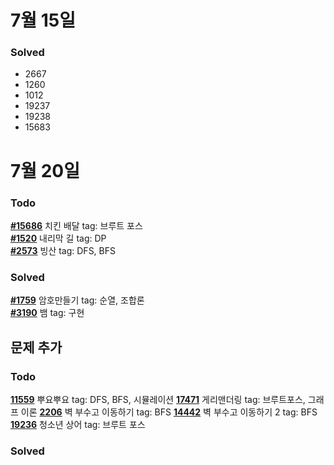 # 7월 15일

### Solved
- 2667
- 1260
- 1012
- 19237
- 19238
- 15683

# 7월 20일

### Todo
[**#15686**](https://www.acmicpc.net/problem/15686) 치킨 배달 tag: 브루트 포스   
[**#1520**](https://www.acmicpc.net/problem/1520) 내리막 길 tag: DP    
[**#2573**](https://www.acmicpc.net/problem/2573) 빙산 tag: DFS, BFS  

### Solved
[**#1759**](https://www.acmicpc.net/problem/1759) 암호만들기 tag: 순열, 조합론   
[**#3190**](https://www.acmicpc.net/problem/3190) 뱀 tag: 구현   

## 문제 추가
### Todo
[**11559**](https://www.acmicpc.net/problem/11559) 뿌요뿌요 tag: DFS, BFS, 시뮬레이션
[**17471**](https://www.acmicpc.net/problem/17471) 게리맨더링 tag: 브루트포스, 그래프 이론
[**2206**](https://www.acmicpc.net/problem/2206) 벽 부수고 이동하기 tag: BFS
[**14442**](https://www.acmicpc.net/problem/14442) 벽 부수고 이동하기 2 tag: BFS
[**19236**](https://www.acmicpc.net/problem/19236) 청소년 상어 tag: 브루트 포스

### Solved
